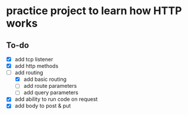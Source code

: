 # practice project to learn how HTTP works

## To-do

- [x] add tcp listener
- [x] add http methods
- [ ] add routing
  - [x] add basic routing
  - [ ] add route parameters
  - [ ] add query parameters
- [x] add ability to run code on request
- [x] add body to post & put
